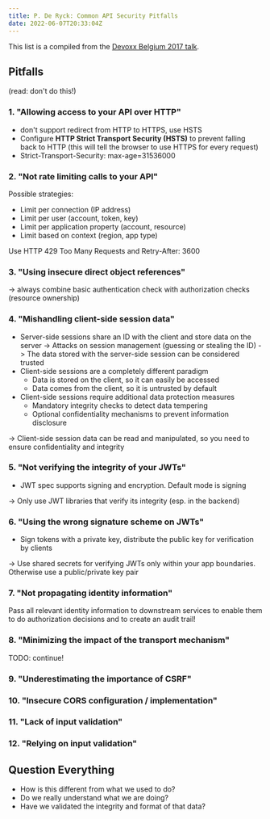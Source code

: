 ```yaml
---
title: P. De Ryck: Common API Security Pitfalls
date: 2022-06-07T20:33:04Z
---
```


This list is a compiled from the [Devoxx Belgium 2017 talk](https://www.youtube.com/watch?v=YQzU8xEBiPg).

## Pitfalls

(read: don't do this!)

### 1. "Allowing access to your API over HTTP"

* don't support redirect from HTTP to HTTPS, use HSTS
* Configure **HTTP Strict Transport Security (HSTS)** to prevent falling back to HTTP (this will tell the browser to use HTTPS for every request)
* Strict-Transport-Security: max-age=31536000

### 2. "Not rate limiting calls to your API"

Possible strategies:

* Limit per connection (IP address)
* Limit per user (account, token, key)
* Limit per application property (account, resource)
* Limit based on context (region, app type)

Use HTTP 429 Too Many Requests
and Retry-After: 3600

### 3. "Using insecure direct object references"

-> always combine basic authentication check with authorization checks (resource ownership)

### 4. "Mishandling client-side session data"

* Server-side sessions share an ID with the client and store data on the server
  -> Attacks on session management (guessing or stealing the ID)
  -> The data stored with the server-side session can be considered trusted
* Client-side sessions are a completely different paradigm
  * Data is stored on the client, so it can easily be accessed
  * Data comes from the client, so it is untrusted by default
* Client-side sessions require additional data protection measures
  * Mandatory integrity checks to detect data tempering
  * Optional confidentiality mechanisms to prevent information disclosure

-> Client-side session data can be read and manipulated, so you need to ensure confidentiality and integrity

### 5. "Not verifying the integrity of your JWTs"

* JWT spec supports signing and encryption. Default mode is signing

-> Only use JWT libraries that verify its integrity (esp. in the backend)

### 6. "Using the wrong signature scheme on JWTs"

* Sign tokens with a private key, distribute the public key for verification by clients

-> Use shared secrets for verifying JWTs only within your app boundaries. Otherwise use a public/private key pair

### 7. "Not propagating identity information"

Pass all relevant identity information to downstream services to enable them to do authorization decisions and to create an audit trail!

### 8. "Minimizing the impact of the transport mechanism"

TODO: continue!

### 9. "Underestimating the importance of CSRF"

### 10. "Insecure CORS configuration / implementation"

### 11. "Lack of input validation"

### 12. "Relying on input validation"

## Question Everything

* How is this different from what we used to do?
* Do we really understand what we are doing?
* Have we validated the integrity and format of that data?


